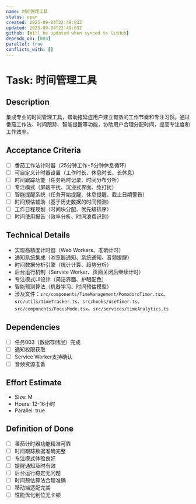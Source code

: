 ```yaml
---
name: 时间管理工具
status: open
created: 2025-09-04T22:49:03Z
updated: 2025-09-04T22:49:03Z
github: [Will be updated when synced to GitHub]
depends_on: [003]
parallel: true
conflicts_with: []
---
```


# Task: 时间管理工具

## Description
集成专业的时间管理工具，帮助拖延症用户建立有效的工作节奏和专注习惯。通过番茄工作法、时间跟踪、智能提醒等功能，协助用户合理分配时间，提高专注度和工作效率。

## Acceptance Criteria
- [ ] 番茄工作法计时器（25分钟工作+5分钟休息循环）
- [ ] 可自定义计时器设置（工作时长、休息时长、长休息）
- [ ] 时间跟踪功能（任务耗时记录、时间分布分析）
- [ ] 专注模式（屏蔽干扰、沉浸式界面、免打扰）
- [ ] 智能提醒系统（任务开始提醒、休息提醒、截止日期警告）
- [ ] 时间预估辅助（基于历史数据的时间预测）
- [ ] 工作日程规划（时间块分配、优先级排序）
- [ ] 时间使用报告（效率分析、时间浪费识别）

## Technical Details
- 实现高精度计时器（Web Workers、准确计时）
- 通知系统集成（浏览器通知、系统通知、音频提醒）
- 时间数据分析引擎（统计计算、趋势分析）
- 后台运行机制（Service Worker、页面关闭后继续计时）
- 专注模式UI设计（简洁界面、护眼配色）
- 智能预测算法（机器学习、时间预估模型）
- 涉及文件：`src/components/TimeManagement/PomodoroTimer.tsx`、`src/utils/timeTracker.ts`、`src/hooks/useTimer.ts`、`src/components/FocusMode.tsx`、`src/services/timeAnalytics.ts`

## Dependencies
- [ ] 任务003（数据存储层）完成
- [ ] 通知权限获取
- [ ] Service Worker支持确认
- [ ] 音频资源准备

## Effort Estimate
- Size: M
- Hours: 12-16小时
- Parallel: true

## Definition of Done
- [ ] 番茄计时器功能精准可靠
- [ ] 时间跟踪数据准确完整
- [ ] 专注模式体验良好
- [ ] 提醒通知及时有效
- [ ] 后台运行稳定无问题
- [ ] 时间预估算法合理准确
- [ ] 移动端适配完美
- [ ] 性能优化到位无卡顿